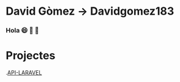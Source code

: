 # David Gòmez -> Davidgomez183

### Hola :smile: :clap: :clap:

# Projectes 

.[API-LARAVEL](https://github.com/Davidgomez183/API-laravel)
